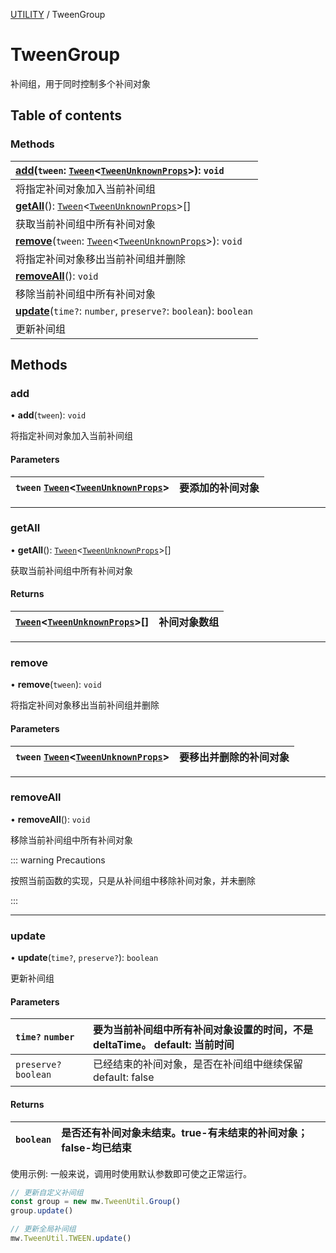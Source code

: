 [UTILITY](../groups/UTILITY.UTILITY.md) / TweenGroup

# TweenGroup <Badge type="tip" text="Class" /> <Score text="TweenGroup" />

补间组，用于同时控制多个补间对象

## Table of contents

### Methods <Score text="Methods" /> 
| **[add](mw.TweenGroup.md#add)**(`tween`: [`Tween`](mw.Tween.md)<[`TweenUnknownProps`](../modules/Core.mw.md#tweenunknownprops)\>): `void`  |
| :-----|
| 将指定补间对象加入当前补间组|
| **[getAll](mw.TweenGroup.md#getall)**(): [`Tween`](mw.Tween.md)<[`TweenUnknownProps`](../modules/Core.mw.md#tweenunknownprops)\>[]  |
| 获取当前补间组中所有补间对象|
| **[remove](mw.TweenGroup.md#remove)**(`tween`: [`Tween`](mw.Tween.md)<[`TweenUnknownProps`](../modules/Core.mw.md#tweenunknownprops)\>): `void`  |
| 将指定补间对象移出当前补间组并删除|
| **[removeAll](mw.TweenGroup.md#removeall)**(): `void`  |
| 移除当前补间组中所有补间对象|
| **[update](mw.TweenGroup.md#update)**(`time?`: `number`, `preserve?`: `boolean`): `boolean`  |
| 更新补间组|

## Methods

### add <Score text="add" /> 

• **add**(`tween`): `void` 

将指定补间对象加入当前补间组

#### Parameters

| `tween` [`Tween`](mw.Tween.md)<[`TweenUnknownProps`](../modules/Core.mw.md#tweenunknownprops)\> |  要添加的补间对象 |
| :------ | :------ |



___

### getAll <Score text="getAll" /> 

• **getAll**(): [`Tween`](mw.Tween.md)<[`TweenUnknownProps`](../modules/Core.mw.md#tweenunknownprops)\>[] 

获取当前补间组中所有补间对象

#### Returns

| [`Tween`](mw.Tween.md)<[`TweenUnknownProps`](../modules/Core.mw.md#tweenunknownprops)\>[] | 补间对象数组 |
| :------ | :------ |


___

### remove <Score text="remove" /> 

• **remove**(`tween`): `void` 

将指定补间对象移出当前补间组并删除

#### Parameters

| `tween` [`Tween`](mw.Tween.md)<[`TweenUnknownProps`](../modules/Core.mw.md#tweenunknownprops)\> |  要移出并删除的补间对象 |
| :------ | :------ |



___

### removeAll <Score text="removeAll" /> 

• **removeAll**(): `void` 

移除当前补间组中所有补间对象



::: warning Precautions

按照当前函数的实现，只是从补间组中移除补间对象，并未删除

:::

___

### update <Score text="update" /> 

• **update**(`time?`, `preserve?`): `boolean` 

更新补间组

#### Parameters

| `time?` `number` |  要为当前补间组中所有补间对象设置的时间，不是deltaTime。 default: 当前时间 |
| :------ | :------ |
| `preserve?` `boolean` |  已经结束的补间对象，是否在补间组中继续保留 default: false |

#### Returns

| `boolean` | 是否还有补间对象未结束。true-有未结束的补间对象；false-均已结束 |
| :------ | :------ |


<span style="font-size: 14px;">

使用示例: 一般来说，调用时使用默认参数即可使之正常运行。

</span>

```ts
// 更新自定义补间组
const group = new mw.TweenUtil.Group()
group.update()

// 更新全局补间组
mw.TweenUtil.TWEEN.update()
```
